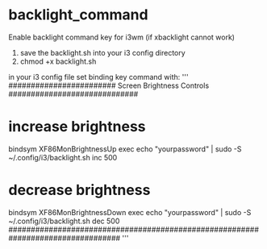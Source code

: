 # backlight_command
Enable backlight command key for i3wm (if xbacklight cannot work)

1. save the backlight.sh into your i3 config directory
2. chmod +x backlight.sh

in your i3 config file set binding key command with:
'''
######################## Screen Brightness Controls #############################
# increase brightness
bindsym XF86MonBrightnessUp exec echo "yourpassword" | sudo -S ~/.config/i3/backlight.sh inc 500

# decrease brightness
bindsym XF86MonBrightnessDown exec echo "yourpassword" | sudo -S ~/.config/i3/backlight.sh dec 500
#################################################################################
'''
